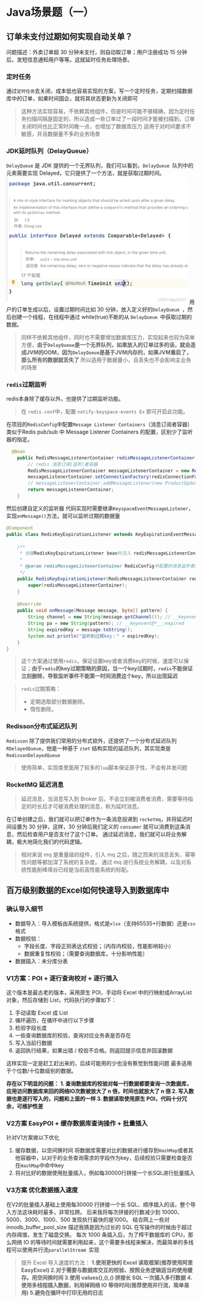 # Java场景题（一）
## 订单未支付过期如何实现自动关单？
问题描述：外卖订单超 30 分钟未支付，则自动取订单；用户注册成功 15 分钟后，发短信息通知用户等等。这就延时任务处理场景。
### 定时任务
通过`定时任务`去关闭，成本低也容易实现的方案，写一个定时任务，定期扫描数据库中的订单，如果时间国企，就将其状态更新为关闭即可
> 这种方法实现容易，不依赖其他组件，但是时间可能不够精确，因为定时任务扫描间隔是固定的，所以造成一些订单过了一段时间才能被扫描到，订单关闭时间也比正常时间晚一点，也增加了数据库压力
> 适用于对时间要求不敏感，并且数据量不多的业务场景

### JDK延时队列（DelayQueue）
`DelayQueue` 是 JDK 提供的一个无界队列，我们可以看到，`DelayQueue `队列中的元素需要实现 Delayed，它只提供了一个方法，就是获取过期时间。
![c.png](..%2F..%2F..%2F.vitepress%2Fpublic%2Fimages%2Fa54024037a48436c9ff6d4b8b8a9ce17.png)
用户的订单生成以后，设置过期时间比如 30 分钟，放入定义好的`DelayQueue `，然后创建一个线程，在线程中通过 while(true)不断的从 `DelayQueue `中获取过期的数据。
> 同样不依赖其他组件，同时也不需要增加数据库压力，实现起来也较为简单方便，**由于`DelayQueue`是一个无界队列，如果放入的订单过多的话，就会造成JVM的OOM，因为`DelayQueue`是基于JVM内存的，如果JVM重启了，那么所有的数据就丢失了**
> 所以适用于数据量小，且丢失也不会影响主业务的场景

### `redis`过期监听
redis本身除了缓存以外，也提供了过期监听功能。
> 在 `redis.conf`中，配置 `notify-keyspace-events Ex` 即可开启此功能。

在项目的`RedisConfig`中配置`Message Listener Containers`（消息订阅者容器）
类似于Redis pub/sub 中 Message Listener Containers 的配置，区别少了监听器的指定。
```java
  @Bean
    public RedisMessageListenerContainer redisMessageListenerContainer(RedisConnectionFactory redisConnectionFactory) {
        // redis 消息订阅(监听)者容器
        RedisMessageListenerContainer messageListenerContainer = new RedisMessageListenerContainer();
        messageListenerContainer.setConnectionFactory(redisConnectionFactory);
        // messageListenerContainer.addMessageListener(new ProductUpdateListener(), new PatternTopic("*.product.update"));
        return messageListenerContainer;
    }
```

然后创建自定义的监听器
代码实现时需要继承`KeyspaceEventMessageListener`，实现`onMessage()`方法，就可以监听过期的数据量
```java
@Component
public class RedisKeyExpirationListener extends KeyExpirationEventMessageListener {

    /**
     * 创建RedisKeyExpirationListener bean时注入 redisMessageListenerContainer
     *
     * @param redisMessageListenerContainer RedisConfig中配置的消息监听者容器bean
     */
    public RedisKeyExpirationListener(RedisMessageListenerContainer redisMessageListenerContainer) {
        super(redisMessageListenerContainer);
    }

    @Override
    public void onMessage(Message message, byte[] pattern) {
        String channel = new String(message.getChannel()); // __keyevent@*__:expired
        String pa = new String(pattern); // __keyevent@*__:expired
        String expiredKey = message.toString();
        System.out.println("监听到过期key：" + expiredKey);
    }
}
```
> 这个方案通过使用`redis`，保证设置key或者消费key的时候，速度可以保证；**由于`redis`的key过期策略的原因，当一个key过期时，`redis`不能保证立刻删除，导致监听事件不能第一时间消费这个key，所以出现延迟**

>  `redis`过期策略：
> - 定期选取部分数据删除。
>  - 惰性删除。
### Redisson分布式延迟队列
`Redisson` 除了提供我们常用的分布式锁外，还提供了一个分布式延迟队列`RDelayedQueue`，他是一种基于 `zset` 结构实现的延迟队列，其实现类是`RedissonDelayedQueue`
> 使用简单，实现类里面用了较多的`lua`脚本保证原子性，不会有并发问题

### RocketMQ 延迟消息
> 延迟消息，当消息写入到 Broker 后，不会立刻被消费者消费，需要等待指定的时长后才可被消费处理的消息，称为延时消息。

在订单创建之后，我们就可以把订单作为一条消息投递到 `rocketmq`，并将延迟时间设置为 30 分钟，这样，30 分钟后我们定义的 `consumer` 就可以消费到这条消息，然后检查用户是否支付了这个订单。
通过延迟消息，我们就可以将业务解耦，极大地简化我们的代码逻辑。
> 相对来说 mq 是重量级的组件，引入 mq 之后，随之而来的消息丢失、幂等性问题等都加深了系统的复杂度。
通过 mq 进行系统业务解耦，以及对系统性能削峰填谷已经是当前高性能系统的标配。
## 百万级别数据的Excel如何快速导入到数据库中
### 确认导入细节
- 数据导入：导入模板由系统提供，格式是`xlsx`（支持65535+行数据）还是`csv`格式
- 数据校验：
	- 字段长度、字段正则表达式校验；（内存内校验，性能影响较小）
	- 数据重复性校验；（需要查询数据库，十分影响性能）
- 数据插入：未分库分表
### V1方案：POI + 逐行查询校对 + 逐行插入
这个版本是最古老的版本，采用原生 POI，手动将 Excel 中的行映射成ArrayList 对象，然后存储到 List，代码执行的步骤如下：
1. 手动读取 Excel 成 List
2. 循环遍历，在循环中进行以下步骤
3. 检验字段长度
4. 一些查询数据库的校验，查询对应业务表是否存在
5. 写入当前行数据
6. 返回执行结果，如果出错 / 校验不合格。则返回提示信息并回滚数据

这样实现一定是赶工赶出来的，后续可能用的少也没有察觉到性能问题
最多适用于个位数/十位数级别的数据。

**存在以下明显的问题：**
**1. 查询数据库的校验对每一行数据都要查询一次数据库，应用访问数据库来回的网络IO次数被放大了 n 倍，时间也就放大了 n 倍
2. 写入数据也是逐行写入的，问题和上面的一样
3. 数据读取使用原生 POI，代码十分冗余，可维护性差**

### V2方案 EasyPOI + 缓存数据库查询操作 + 批量插入
针对V1方案做以下优化
1. 缓存数据，以空间换时间
将数据库需要对比的数据进行缓存到`HashMap`或者其他容器中，以对于的业务查询需求的字段作为key，后续校验只需要检查是否在`HashMap`中命中key
2. 将对比好的数据使用批量插入，例如每30000行拼接一个长SQL进行批量插入

### V3方案 优化数据插入速度
在V2的批量插入基础上使用每30000 行拼接一个长 SQL、顺序插入的话，整个导入方法这块耗时最多，非常拉跨。
后来我将每次拼接的行数减少到 10000、5000、3000、1000、500 发现执行最快的是1000。
结合网上一些对 innodb_buffer_pool_size 描述我猜是因为过长的 SQL 在写操作的时候由于超过内存阈值，发生了磁盘交换。
每次 1000 条插入后，为了榨干数据库的 CPU，那么网络 IO 的等待时间就需要利用起来，这个需要多线程来解决，而最简单的多线程可以使用并行流`parallelStream `实现
> 提升 Excel 导入速度的方法：
**1.使用更快的 Excel 读取框架(推荐使用阿里 EasyExcel)
2.对于需要与数据库交互的校验、按照业务逻辑适当的使用缓存。用空间换时间
3.使用 values(),(),() 拼接长 SQL 一次插入多行数据
4.使用多线程插入数据，利用掉网络 IO 等待时间(推荐使用并行流，简单易用)
5.避免在循环中打印无用的日志**




